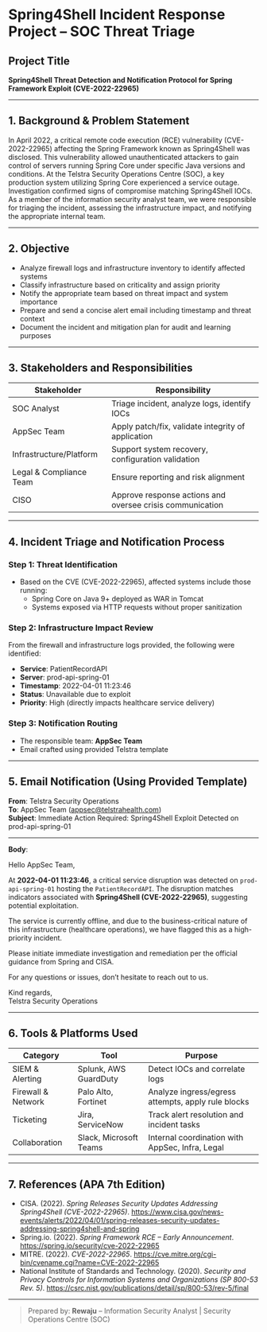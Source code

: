 # Spring4Shell Incident Response Project – SOC Threat Triage

## Project Title  
**Spring4Shell Threat Detection and Notification Protocol for Spring Framework Exploit (CVE-2022-22965)**

---

## 1. Background & Problem Statement  
In April 2022, a critical remote code execution (RCE) vulnerability (CVE-2022-22965) affecting the Spring Framework known as Spring4Shell was disclosed. This vulnerability allowed unauthenticated attackers to gain control of servers running Spring Core under specific Java versions and conditions. At the Telstra Security Operations Centre (SOC), a key production system utilizing Spring Core experienced a service outage. Investigation confirmed signs of compromise matching Spring4Shell IOCs. As a member of the information security analyst team, we were responsible for triaging the incident, assessing the infrastructure impact, and notifying the appropriate internal team.

---

## 2. Objective
- Analyze firewall logs and infrastructure inventory to identify affected systems
- Classify infrastructure based on criticality and assign priority
- Notify the appropriate team based on threat impact and system importance
- Prepare and send a concise alert email including timestamp and threat context
- Document the incident and mitigation plan for audit and learning purposes

---

## 3. Stakeholders and Responsibilities
| Stakeholder               | Responsibility |
|---------------------------|----------------|
| SOC Analyst               | Triage incident, analyze logs, identify IOCs |
| AppSec Team               | Apply patch/fix, validate integrity of application |
| Infrastructure/Platform   | Support system recovery, configuration validation |
| Legal & Compliance Team   | Ensure reporting and risk alignment |
| CISO                      | Approve response actions and oversee crisis communication |

---

## 4. Incident Triage and Notification Process

### Step 1: Threat Identification
- Based on the CVE (CVE-2022-22965), affected systems include those running:
  - Spring Core on Java 9+ deployed as WAR in Tomcat
  - Systems exposed via HTTP requests without proper sanitization

### Step 2: Infrastructure Impact Review
From the firewall and infrastructure logs provided, the following were identified:
- **Service**: PatientRecordAPI
- **Server**: prod-api-spring-01
- **Timestamp**: 2022-04-01 11:23:46
- **Status**: Unavailable due to exploit
- **Priority**: High (directly impacts healthcare service delivery)

### Step 3: Notification Routing
- The responsible team: **AppSec Team**
- Email crafted using provided Telstra template

---

## 5. Email Notification (Using Provided Template)

**From**: Telstra Security Operations  
**To**: AppSec Team (appsec@telstrahealth.com)  
**Subject**: Immediate Action Required: Spring4Shell Exploit Detected on prod-api-spring-01  

---

**Body**:

Hello AppSec Team,

At **2022-04-01 11:23:46**, a critical service disruption was detected on `prod-api-spring-01` hosting the `PatientRecordAPI`. The disruption matches indicators associated with **Spring4Shell (CVE-2022-22965)**, suggesting potential exploitation.

The service is currently offline, and due to the business-critical nature of this infrastructure (healthcare operations), we have flagged this as a high-priority incident.

Please initiate immediate investigation and remediation per the official guidance from Spring and CISA.

For any questions or issues, don’t hesitate to reach out to us.

Kind regards,  
Telstra Security Operations

---

## 6. Tools & Platforms Used
| Category             | Tool                  | Purpose |
|----------------------|------------------------|---------|
| SIEM & Alerting      | Splunk, AWS GuardDuty | Detect IOCs and correlate logs |
| Firewall & Network   | Palo Alto, Fortinet    | Analyze ingress/egress attempts, apply rule blocks |
| Ticketing            | Jira, ServiceNow       | Track alert resolution and incident tasks |
| Collaboration        | Slack, Microsoft Teams | Internal coordination with AppSec, Infra, Legal |

---

## 7. References (APA 7th Edition)
- CISA. (2022). *Spring Releases Security Updates Addressing Spring4Shell (CVE-2022-22965)*. https://www.cisa.gov/news-events/alerts/2022/04/01/spring-releases-security-updates-addressing-spring4shell-and-spring  
- Spring.io. (2022). *Spring Framework RCE – Early Announcement*. https://spring.io/security/cve-2022-22965  
- MITRE. (2022). *CVE-2022-22965*. https://cve.mitre.org/cgi-bin/cvename.cgi?name=CVE-2022-22965  
- National Institute of Standards and Technology. (2020). *Security and Privacy Controls for Information Systems and Organizations (SP 800-53 Rev. 5)*. https://csrc.nist.gov/publications/detail/sp/800-53/rev-5/final

---

> Prepared by: **Rewaju** – Information Security Analyst | Security Operations Centre (SOC)
